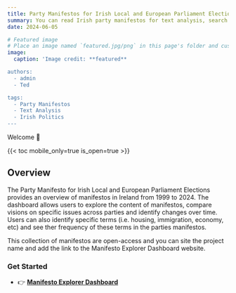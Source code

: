 ```yaml
---
title: Party Manifestos for Irish Local and European Parliament Elections from 1999 to 2024.
summary: You can read Irish party manifestos for text analysis, search for keywords across all documents, and download the files!
date: 2024-06-05

# Featured image
# Place an image named `featured.jpg/png` in this page's folder and customize its options here.
image:
  caption: 'Image credit: **featured**

authors:
  - admin
  - Ted

tags:
  - Party Manifestos
  - Text Analysis
  - Irish Politics
---
```


Welcome 👋

{{< toc mobile_only=true is_open=true >}}

## Overview

The Party Manifesto for Irish Local and European Parliament Elections provides an overview of manifestos in Ireland from 1999 to 2024. The dashboard allows users to explore the content of manifestos, compare visions on specific issues across parties and identify changes over time. Users can also identify specific terms (i.e. housing, immigration, economy, etc) and see ther frequency of these terms in the parties manifestos. 

This collection of manifestos are open-access and you can site the project name and add the link to the Manifesto Explorer Dashboard website.   

### Get Started

- 👉 [**Manifesto Explorer Dashboard**](https://irishpoliticsdata.shinyapps.io/manifestoexplorer/)


